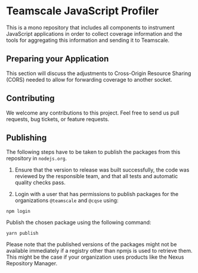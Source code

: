 # Teamscale JavaScript Profiler

This is a mono repository that includes all components to instrument 
JavaScript applications in order to collect coverage information and the tools
for aggregating this information and sending it to Teamscale.

## Preparing your Application

This section will discuss the adjustments to Cross-Origin Resource Sharing (CORS)
needed to allow for forwarding coverage to another socket.

## Contributing

We welcome any contributions to this project. Feel free to send us pull requests,
bug tickets, or feature requests.

## Publishing

The following steps have to be taken to publish the packages from this repository in `nodejs.org`.

1. Ensure that the version to release was built successfully, the code was reviewed
  by the responsible team, and that all tests and automatic quality checks pass.

2. Login with a user that has permissions to publish packages for the organizations
`@teamscale` and `@cqse` using:

```
npm login
```

Publish the chosen package using the following command:

```
yarn publish
```

Please note that the published versions of the packages might not be available 
immediately if a registry other than npmjs is used to retrieve them.
This might be the case if your organization uses products 
like the Nexus Repository Manager.

